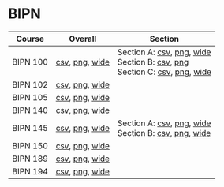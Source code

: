 # BIPN

| Course | Overall | Section |
| ------ | ------- | ------- |
| BIPN 100 | [csv](https://github.com/UCSD-Historical-Enrollment-Data/2023Fall/blob/main/overall/BIPN%20100.csv), [png](https://raw.githubusercontent.com/UCSD-Historical-Enrollment-Data/2023Fall/main/plot_overall/BIPN%20100.png), [wide](https://raw.githubusercontent.com/UCSD-Historical-Enrollment-Data/2023Fall/main/plot_overall_wide/BIPN%20100.png) | Section A: [csv](https://github.com/UCSD-Historical-Enrollment-Data/2023Fall/blob/main/section/BIPN%20100_A.csv), [png](https://raw.githubusercontent.com/UCSD-Historical-Enrollment-Data/2023Fall/main/plot_section/BIPN%20100_A.png), [wide](https://raw.githubusercontent.com/UCSD-Historical-Enrollment-Data/2023Fall/main/plot_section_wide/BIPN%20100_A.png)<br>Section B: [csv](https://github.com/UCSD-Historical-Enrollment-Data/2023Fall/blob/main/section/BIPN%20100_B.csv), [png](https://raw.githubusercontent.com/UCSD-Historical-Enrollment-Data/2023Fall/main/plot_section/BIPN%20100_B.png)<br>Section C: [csv](https://github.com/UCSD-Historical-Enrollment-Data/2023Fall/blob/main/section/BIPN%20100_C.csv), [png](https://raw.githubusercontent.com/UCSD-Historical-Enrollment-Data/2023Fall/main/plot_section/BIPN%20100_C.png), [wide](https://raw.githubusercontent.com/UCSD-Historical-Enrollment-Data/2023Fall/main/plot_section_wide/BIPN%20100_C.png) |
| BIPN 102 | [csv](https://github.com/UCSD-Historical-Enrollment-Data/2023Fall/blob/main/overall/BIPN%20102.csv), [png](https://raw.githubusercontent.com/UCSD-Historical-Enrollment-Data/2023Fall/main/plot_overall/BIPN%20102.png), [wide](https://raw.githubusercontent.com/UCSD-Historical-Enrollment-Data/2023Fall/main/plot_overall_wide/BIPN%20102.png) |  |
| BIPN 105 | [csv](https://github.com/UCSD-Historical-Enrollment-Data/2023Fall/blob/main/overall/BIPN%20105.csv), [png](https://raw.githubusercontent.com/UCSD-Historical-Enrollment-Data/2023Fall/main/plot_overall/BIPN%20105.png), [wide](https://raw.githubusercontent.com/UCSD-Historical-Enrollment-Data/2023Fall/main/plot_overall_wide/BIPN%20105.png) |  |
| BIPN 140 | [csv](https://github.com/UCSD-Historical-Enrollment-Data/2023Fall/blob/main/overall/BIPN%20140.csv), [png](https://raw.githubusercontent.com/UCSD-Historical-Enrollment-Data/2023Fall/main/plot_overall/BIPN%20140.png), [wide](https://raw.githubusercontent.com/UCSD-Historical-Enrollment-Data/2023Fall/main/plot_overall_wide/BIPN%20140.png) |  |
| BIPN 145 | [csv](https://github.com/UCSD-Historical-Enrollment-Data/2023Fall/blob/main/overall/BIPN%20145.csv), [png](https://raw.githubusercontent.com/UCSD-Historical-Enrollment-Data/2023Fall/main/plot_overall/BIPN%20145.png), [wide](https://raw.githubusercontent.com/UCSD-Historical-Enrollment-Data/2023Fall/main/plot_overall_wide/BIPN%20145.png) | Section A: [csv](https://github.com/UCSD-Historical-Enrollment-Data/2023Fall/blob/main/section/BIPN%20145_A.csv), [png](https://raw.githubusercontent.com/UCSD-Historical-Enrollment-Data/2023Fall/main/plot_section/BIPN%20145_A.png), [wide](https://raw.githubusercontent.com/UCSD-Historical-Enrollment-Data/2023Fall/main/plot_section_wide/BIPN%20145_A.png)<br>Section B: [csv](https://github.com/UCSD-Historical-Enrollment-Data/2023Fall/blob/main/section/BIPN%20145_B.csv), [png](https://raw.githubusercontent.com/UCSD-Historical-Enrollment-Data/2023Fall/main/plot_section/BIPN%20145_B.png), [wide](https://raw.githubusercontent.com/UCSD-Historical-Enrollment-Data/2023Fall/main/plot_section_wide/BIPN%20145_B.png) |
| BIPN 150 | [csv](https://github.com/UCSD-Historical-Enrollment-Data/2023Fall/blob/main/overall/BIPN%20150.csv), [png](https://raw.githubusercontent.com/UCSD-Historical-Enrollment-Data/2023Fall/main/plot_overall/BIPN%20150.png), [wide](https://raw.githubusercontent.com/UCSD-Historical-Enrollment-Data/2023Fall/main/plot_overall_wide/BIPN%20150.png) |  |
| BIPN 189 | [csv](https://github.com/UCSD-Historical-Enrollment-Data/2023Fall/blob/main/overall/BIPN%20189.csv), [png](https://raw.githubusercontent.com/UCSD-Historical-Enrollment-Data/2023Fall/main/plot_overall/BIPN%20189.png), [wide](https://raw.githubusercontent.com/UCSD-Historical-Enrollment-Data/2023Fall/main/plot_overall_wide/BIPN%20189.png) |  |
| BIPN 194 | [csv](https://github.com/UCSD-Historical-Enrollment-Data/2023Fall/blob/main/overall/BIPN%20194.csv), [png](https://raw.githubusercontent.com/UCSD-Historical-Enrollment-Data/2023Fall/main/plot_overall/BIPN%20194.png), [wide](https://raw.githubusercontent.com/UCSD-Historical-Enrollment-Data/2023Fall/main/plot_overall_wide/BIPN%20194.png) |  |
